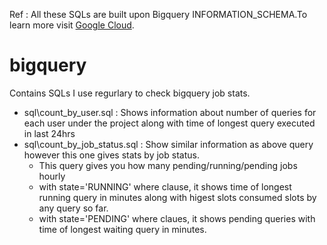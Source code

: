 Ref : All these SQLs are built upon Bigquery INFORMATION_SCHEMA.To learn more visit [Google Cloud](https://cloud.google.com/bigquery/docs/information-schema-jobs).
# bigquery
Contains SQLs I use regurlary to check bigquery job stats.

- sql\count_by_user.sql : Shows information about number of queries for each user under the project along with time of longest query executed in last 24hrs 
- sql\count_by_job_status.sql : Show similar information as above query however this one gives stats by job status. 
    - This query gives you how many pending/running/pending jobs hourly
    - with state='RUNNING' where clause, it shows time of longest running query in minutes along with higest slots consumed slots by any query so far.
    - with state='PENDING' where claues, it shows pending queries with time of longest waiting query in minutes.
